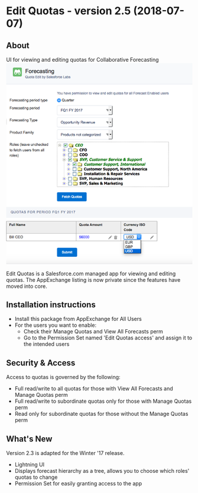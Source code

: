 Edit Quotas - version 2.5 (2018-07-07)
===========

About
-----
UI for viewing and editing quotas for Collaborative Forecasting
![Screenshot](QuotaUI.png "Screenshot from Winter '17")

Edit Quotas is a Salesforce.com managed app for viewing and editing quotas. The AppExchange listing is now private since the features have moved into core. 

Installation instructions
-------------------------
 - Install this package from AppExchange for All Users
 - For the users you want to enable:
   - Check their Manage Quotas and View All Forecasts perm
   - Go to the Permission Set named 'Edit Quotas access' and assign it to the intended users

Security & Access
-----------------
 
Access to quotas is governed by the following:
  - Full read/write to all quotas for those with View All Forecasts and 
    Manage Quotas perm
  - Full read/write to subordinate quotas only for those with Manage Quotas
    perm
  - Read only for subordinate quotas for those without the Manage Quotas perm

What's New
----------
Version 2.3 is adapted for the Winter '17 release. 
 - Lightning UI
 - Displays forecast hierarchy as a tree, allows you to choose which roles' quotas to change
 - Permission Set for easily granting access to the app

